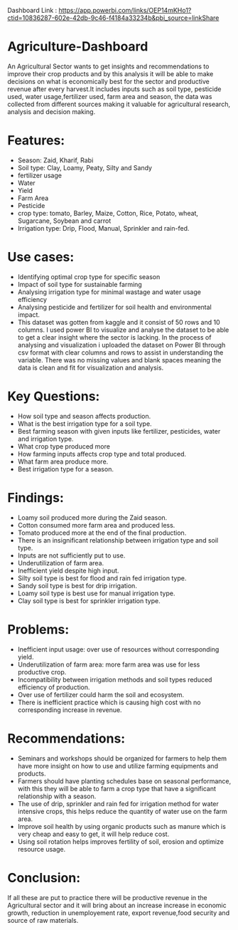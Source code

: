 Dashboard Link : https://app.powerbi.com/links/OEP14mKHo1?ctid=10836287-602e-42db-9c46-f4184a33234b&pbi_source=linkShare


# Agriculture-Dashboard
An Agricultural Sector wants to get insights and recommendations to improve their crop products and by this analysis it will be able to make decisions on what is economically best for the sector and productive revenue after every harvest.It includes inputs such as soil type, pesticide used, water usage,fertilizer used, farm area and season, the data was collected from different sources making it valuable for agricultural research, analysis and decision making. 
# Features:
- Season: Zaid, Kharif, Rabi 
- Soil type: Clay, Loamy, Peaty, Silty and Sandy
- fertilizer usage
- Water
- Yield
- Farm Area
- Pesticide
- crop type: tomato, Barley, Maize, Cotton, Rice, Potato, wheat, Sugarcane, Soybean and carrot
- Irrigation type: Drip, Flood, Manual, Sprinkler and rain-fed.
# Use cases:
- Identifying optimal crop type for specific season
- Impact of soil type for sustainable farming
- Analysing irrigation type for minimal wastage and water usage efficiency
- Analysing pesticide and fertilizer for soil health and environmental impact.
- This dataset was gotten from kaggle and it consist of 50 rows and 10 columns.
I used power BI to visualize and analyse the dataset to be able to get a clear insight where the sector is lacking. In the process of analysing and visualization i uploaded the dataset on Power BI through csv format with clear columns and rows to assist in understanding the variable.
There was no missing values and blank spaces meaning the data is clean and fit for visualization and analysis.
# Key Questions:
-	How soil type and season affects production.
-	What is the best irrigation type for a soil type.
- Best farming season with given inputs like fertilizer, pesticides, water and irrigation type.
-	 What crop type produced more 
-	How farming inputs affects crop type and total produced.
-	What farm area produce more.
-	Best irrigation type for a season.
# Findings:
-	Loamy soil produced more during the Zaid season.
-	Cotton consumed more farm area and produced less.
-	Tomato produced more at the end of the final production.
-	There is an insignificant relationship between irrigation type and soil type.
-	Inputs are not sufficiently put to use.
-	Underutilization of farm area.
-	Inefficient yield despite high input.
-	Silty soil type is best for flood and rain fed irrigation type.
-	Sandy soil type is best for drip irrigation.
-	Loamy soil type is best use for manual irrigation type.
-	Clay soil type is best for sprinkler irrigation type.
# Problems:
-	Inefficient input usage: over use of resources without corresponding yield.
-	Underutilization of farm area: more farm area was use for less productive crop.
-	Incompatibility between irrigation methods and soil types reduced efficiency of production.
-	Over use of fertilizer could harm the soil and ecosystem.
- There is inefficient practice which is causing high cost with no corresponding increase in revenue.
# Recommendations:
- Seminars and workshops should be organized for farmers to help them have more insight on how to use and utilize farming equipments and products.
- Farmers should have planting schedules base on seasonal performance, with this they will be able to farm a crop type that have a significant relationship with a season.
- The use of drip, sprinkler and rain fed for irrigation method for water intensive crops, this helps reduce the quantity of water use on the farm area.
- Improve soil health by using organic products such as manure which is very cheap and easy to get, it will help reduce cost.
- Using soil rotation helps improves fertility of soil, erosion and optimize resource usage.
# Conclusion:
If all these are put to practice there will be productive revenue in the Agricultural sector and it will bring about an increase increase in economic growth, reduction in unemployement rate, export revenue,food security and source of raw materials.





